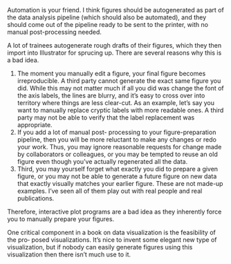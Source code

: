 ---
---

Automation is your friend. I think figures should be autogenerated as part of the data analysis pipeline (which should also be automated), and they should come out of the pipeline ready to be sent to the printer, with no manual post-processing needed. 

A lot of trainees autogenerate rough drafts of their figures, which they then import into Illustrator for sprucing up. There are several reasons why this is a bad idea. 

1. The moment you manually edit a figure, your final figure becomes irreproducible. A third party cannot generate the exact same figure you did. While this may not matter much if all you did was change the font of the axis labels, the lines are blurry, and it’s easy to cross over into territory where things are less clear-cut. As an example, let’s say you want to manually replace cryptic labels with more readable ones. A third party may not be able to verify that the label replacement was appropriate. 
2.  If you add a lot of manual post- processing to your figure-preparation pipeline, then you will be more reluctant to make any changes or redo your work. Thus, you may ignore reasonable requests for change made by collaborators or colleagues, or you may be tempted to reuse an old figure even though you’ve actually regenerated all the data. 
3. Third, you may yourself forget what exactly you did to prepare a given figure, or you may not be able to generate a future figure on new data that exactly visually matches your earlier figure. These are not made-up examples. I’ve seen all of them play out with real people and real publications.

Therefore, interactive plot programs are a bad idea as they inherently force you to manually prepare your figures.

One critical component in a book on data visualization is the feasibility of the pro‐ posed visualizations. It’s nice to invent some elegant new type of visualization, but if nobody can easily generate figures using this visualization then there isn’t much use to it.

